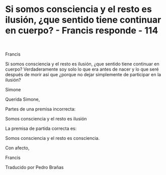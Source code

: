 #  Si somos consciencia y el resto es ilusión, ¿que sentido tiene continuar en cuerpo? - Francis responde - 114  

   

Francis

Si somos consciencia y el resto es ilusión, ¿que sentido tiene continuar en cuerpo? Verdaderamente soy solo lo que era antes de nacer y lo que seré después de morir así que ¿porque no dejar simplemente de participar en la ilusión?

Simone

Querida Simone,

Partes de una premisa incorrecta:

Somos consciencia y el resto es ilusión

La premisa de partida correcta es:

Somos consciencia y el resto es consciencia.

Con afecto,

Francis

Traducido por Pedro Brañas

